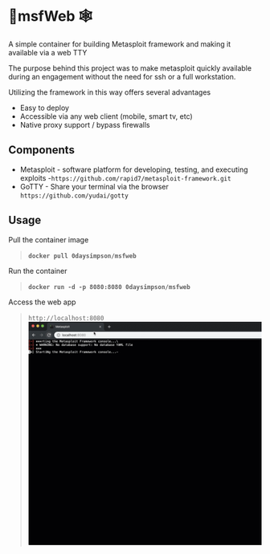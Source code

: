 # 💉msfWeb 🕸️

A simple container for building Metasploit framework and making it available via a web TTY

   The purpose behind this project was to make metasploit quickly available during an engagement without the need for ssh or a full workstation. 
   
   Utilizing the framework in this way offers several advantages
   
   * Easy to deploy
   * Accessible via any web client (mobile, smart tv, etc)
   * Native proxy support / bypass firewalls
   

    
## Components

* Metasploit -  software platform for developing, testing, and executing exploits -`https://github.com/rapid7/metasploit-framework.git`
* GoTTY - Share your terminal via the browser `https://github.com/yudai/gotty`

## Usage

Pull the container image
>**`docker pull 0daysimpson/msfweb`**

Run the container
>**`docker run -d -p 8080:8080 0daysimpson/msfweb`**

Access the web app
>`http://localhost:8080`
><img src=".\msfweb.gif">
